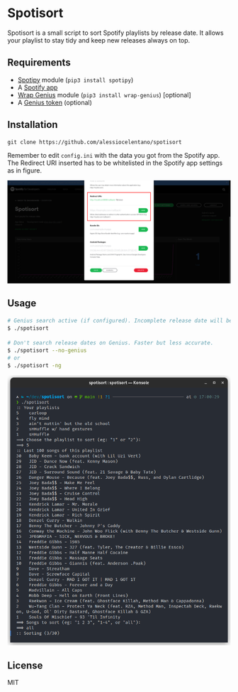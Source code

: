 # Spotisort
Spotisort is a small script to sort Spotify playlists by release date. It allows your playlist to stay tidy and keep new releases always on top.

## Requirements
- [Spotipy](https://github.com/spotipy-dev/spotipy) module (`pip3 install spotipy`)
- A [Spotify app](https://developer.spotify.com/dashboard/applications)
- [Wrap Genius](https://github.com/fedecalendino/wrap-genius) module (`pip3 install wrap-genius`) [optional]
- A [Genius token](https://genius.com/api-clients/new) (optional)


## Installation
```
git clone https://github.com/alessiocelentano/spotisort
```
 
Remember to edit `config.ini` with the data you got from the Spotify app. The Redirect URI inserted has to be whitelisted in the Spotify app settings as in figure.

![Redirect URI in the app settings](images/redirecturis.png)

## Usage
``` bash
# Genius search active (if configured). Incomplete release date will be searched on Genius.
$ ./spotisort

# Don't search release dates on Genius. Faster but less accurate.
$ ./spotisort --no-genius
# or
$ ./spotisort -ng
```

![screenshot](images/screenshot.png)

 ## License
 MIT
